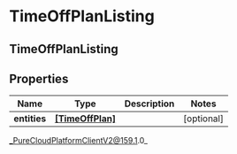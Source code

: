 # TimeOffPlanListing

## TimeOffPlanListing

## Properties

|Name | Type | Description | Notes|
|------------ | ------------- | ------------- | -------------|
| **entities** | [**[TimeOffPlan]**](TimeOffPlan) |  | [optional] |



_PureCloudPlatformClientV2@159.1.0_
